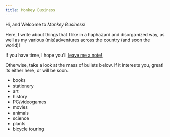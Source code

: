```yaml
---
title: Monkey Business
---
```


Hi, and Welcome to *Monkey Business!*

Here, I write about things that I like in a haphazard and disorganized way, as well as my various (mis)adventures across the country (and soon the world)!

If you have time, I hope you'll [leave me a note!](https://forms.gle/8xJq9MsqCdFCHboi7)

Otherwise, take a look at the mass of bullets below. If it interests you, great! its either here, or will be soon.

- books
- stationery
- art
- history
- PC/videogames
- movies
- animals
- science
- plants
- bicycle touring

